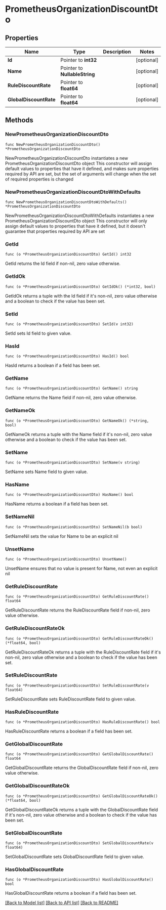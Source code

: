 # PrometheusOrganizationDiscountDto

## Properties

Name | Type | Description | Notes
------------ | ------------- | ------------- | -------------
**Id** | Pointer to **int32** |  | [optional] 
**Name** | Pointer to **NullableString** |  | [optional] 
**RuleDiscountRate** | Pointer to **float64** |  | [optional] 
**GlobalDiscountRate** | Pointer to **float64** |  | [optional] 

## Methods

### NewPrometheusOrganizationDiscountDto

`func NewPrometheusOrganizationDiscountDto() *PrometheusOrganizationDiscountDto`

NewPrometheusOrganizationDiscountDto instantiates a new PrometheusOrganizationDiscountDto object
This constructor will assign default values to properties that have it defined,
and makes sure properties required by API are set, but the set of arguments
will change when the set of required properties is changed

### NewPrometheusOrganizationDiscountDtoWithDefaults

`func NewPrometheusOrganizationDiscountDtoWithDefaults() *PrometheusOrganizationDiscountDto`

NewPrometheusOrganizationDiscountDtoWithDefaults instantiates a new PrometheusOrganizationDiscountDto object
This constructor will only assign default values to properties that have it defined,
but it doesn't guarantee that properties required by API are set

### GetId

`func (o *PrometheusOrganizationDiscountDto) GetId() int32`

GetId returns the Id field if non-nil, zero value otherwise.

### GetIdOk

`func (o *PrometheusOrganizationDiscountDto) GetIdOk() (*int32, bool)`

GetIdOk returns a tuple with the Id field if it's non-nil, zero value otherwise
and a boolean to check if the value has been set.

### SetId

`func (o *PrometheusOrganizationDiscountDto) SetId(v int32)`

SetId sets Id field to given value.

### HasId

`func (o *PrometheusOrganizationDiscountDto) HasId() bool`

HasId returns a boolean if a field has been set.

### GetName

`func (o *PrometheusOrganizationDiscountDto) GetName() string`

GetName returns the Name field if non-nil, zero value otherwise.

### GetNameOk

`func (o *PrometheusOrganizationDiscountDto) GetNameOk() (*string, bool)`

GetNameOk returns a tuple with the Name field if it's non-nil, zero value otherwise
and a boolean to check if the value has been set.

### SetName

`func (o *PrometheusOrganizationDiscountDto) SetName(v string)`

SetName sets Name field to given value.

### HasName

`func (o *PrometheusOrganizationDiscountDto) HasName() bool`

HasName returns a boolean if a field has been set.

### SetNameNil

`func (o *PrometheusOrganizationDiscountDto) SetNameNil(b bool)`

 SetNameNil sets the value for Name to be an explicit nil

### UnsetName
`func (o *PrometheusOrganizationDiscountDto) UnsetName()`

UnsetName ensures that no value is present for Name, not even an explicit nil
### GetRuleDiscountRate

`func (o *PrometheusOrganizationDiscountDto) GetRuleDiscountRate() float64`

GetRuleDiscountRate returns the RuleDiscountRate field if non-nil, zero value otherwise.

### GetRuleDiscountRateOk

`func (o *PrometheusOrganizationDiscountDto) GetRuleDiscountRateOk() (*float64, bool)`

GetRuleDiscountRateOk returns a tuple with the RuleDiscountRate field if it's non-nil, zero value otherwise
and a boolean to check if the value has been set.

### SetRuleDiscountRate

`func (o *PrometheusOrganizationDiscountDto) SetRuleDiscountRate(v float64)`

SetRuleDiscountRate sets RuleDiscountRate field to given value.

### HasRuleDiscountRate

`func (o *PrometheusOrganizationDiscountDto) HasRuleDiscountRate() bool`

HasRuleDiscountRate returns a boolean if a field has been set.

### GetGlobalDiscountRate

`func (o *PrometheusOrganizationDiscountDto) GetGlobalDiscountRate() float64`

GetGlobalDiscountRate returns the GlobalDiscountRate field if non-nil, zero value otherwise.

### GetGlobalDiscountRateOk

`func (o *PrometheusOrganizationDiscountDto) GetGlobalDiscountRateOk() (*float64, bool)`

GetGlobalDiscountRateOk returns a tuple with the GlobalDiscountRate field if it's non-nil, zero value otherwise
and a boolean to check if the value has been set.

### SetGlobalDiscountRate

`func (o *PrometheusOrganizationDiscountDto) SetGlobalDiscountRate(v float64)`

SetGlobalDiscountRate sets GlobalDiscountRate field to given value.

### HasGlobalDiscountRate

`func (o *PrometheusOrganizationDiscountDto) HasGlobalDiscountRate() bool`

HasGlobalDiscountRate returns a boolean if a field has been set.


[[Back to Model list]](../README.md#documentation-for-models) [[Back to API list]](../README.md#documentation-for-api-endpoints) [[Back to README]](../README.md)


